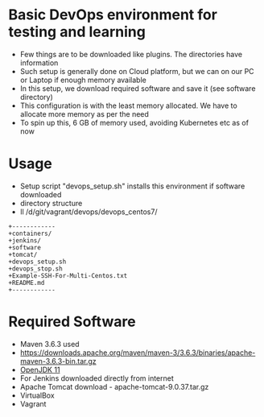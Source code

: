# Basic DevOps environment for testing and learning
* Few things are to be downloaded like plugins. The directories have information
* Such setup is generally done on Cloud platform, but we can on our PC or Laptop if enough memory available
* In this setup, we download required software and save it (see software directory)
* This configuration is with the least memory allocated. We have to allocate more memory as per the need
* To spin up this, 6 GB of memory used, avoiding Kubernetes etc as of now

# Usage
* Setup script "devops_setup.sh" installs this environment if software downloaded
* directory structure
* ll /d/git/vagrant/devops/devops_centos7/ 
```
+------------ 
+containers/
+jenkins/
+software
+tomcat/
+devops_setup.sh
+devops_stop.sh 
+Example-SSH-For-Multi-Centos.txt
+README.md     
+------------   
```
# Required Software 
* Maven 3.6.3 used 
* https://downloads.apache.org/maven/maven-3/3.6.3/binaries/apache-maven-3.6.3-bin.tar.gz
* [OpenJDK 11](https://adoptopenjdk.net/releases.html?variant=openjdk11&jvmVariant=hotspot#x64_linux)
* For Jenkins downloaded directly from internet
* Apache Tomcat download - apache-tomcat-9.0.37.tar.gz
* VirtualBox
* Vagrant
